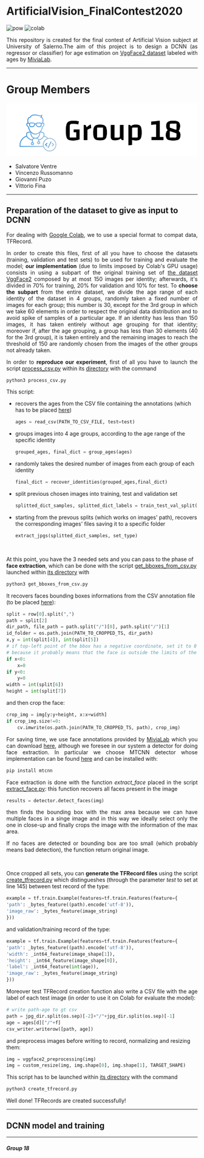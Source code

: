 # ArtificialVision_FinalContest2020
![pow](https://img.shields.io/badge/Powered%20By-dev--guys--unisa-blue)
![colab](https://img.shields.io/badge/Developed%20With-Google%20Colab-yellow)

<div style="text-align: justify">

This repository is created for the final contest of Artificial Vision subject at University of Salerno.The aim of this project is to design a DCNN (as regressor or classifier) for age estimation on [VggFace2 dataset](https://github.com/ox-vgg/vgg_face2) labeled with ages by [MiviaLab](https://mivia.unisa.it/).

</div>

___
# Group Members

![Alt text](https://github.com/dev-guys-unisa/ContestCognitiveRobotics2020/blob/main/utils/Logo.png?raw=true "Optional title")

* Salvatore Ventre
* Vincenzo Russomanno
* Giovanni Puzo
* Vittorio Fina
___

## **Preparation of the dataset to give as input to DCNN**
<div style="text-align: justify">

For dealing with [Google Colab](https://colab.research.google.com/), we to use a special format to compat data, TFRecord. 

In order to create this files, first of all you have to choose the datasets (training, validation and test sets) to be used for training and evaluate the model; **our implementation** (due to limits imposed by Colab's GPU usage) consists in using a subpart of the original training set of [the dataset VggFace2](https://github.com/ox-vgg/vgg_face2) composed by at most 150 images per identity; afterwards, it's divided in 70% for training, 20% for validation and 10% for test. To **choose the subpart** from the entire dataset, we divide the age range of each identity of the dataset in 4 groups, randomly taken a fixed number of images for each group; this number is 30, except for the 3rd group in which we take 60 elements in order to respect the original data distribution and to avoid spike of samples of a particular age. If an identity has less than 150 images, it has taken entirely without age grouping for that identity; moreover if, after the age grouping, a group has less than 30 elements (40 for the 3rd group), it is taken entirely and the remaining images to reach the threshold of 150 are randomly chosen from the images of the other groups not already taken.

In order to **reproduce our experiment**, first of all you have to launch the script [process_csv.py](csv_preprocessing/process_csv.py) within its [directory](csv_preprocessing) with the command

</div>

```python
python3 process_csv.py
```

This script:
* recovers the ages from the CSV file containing the annotations (which has to be placed [here](CSV%20file%20for%20ages%20here))
    ```python
    ages = read_csv(PATH_TO_CSV_FILE, test=test)
    ```
* groups images into 4 age groups, according to the age range of the specific identity
    ```python
    grouped_ages, final_dict = group_ages(ages)
    ```
* randomly takes the desired number of images from each group of each identity
    ```python
    final_dict = recover_identities(grouped_ages,final_dict)
    ```
* split previous chosen images into training, test and validation set
    ```python
    splitted_dict_samples, splitted_dict_labels = train_test_val_split(ages, final_dict)
    ```
* starting from the prevous splits (which works on images' path), recovers the corresponding images' files saving it to a specific folder
    ```python
    extract_jpgs(splitted_dict_samples, set_type)
    ```
<br/>

At this point, you have the 3 needed sets and you can pass to the phase of **face extraction**, which can be done with the script [get_bboxes_from_csv.py](face_extraction/get_bboxes_from_csv.py) launched within [its directory](face_extraction/) with
```python
python3 get_bboxes_from_csv.py
```
It recovers faces bounding boxes informations from the CSV annotation file (to be placed [here](face_annotations/CSV%20files%20for%20crop%20here)):
```python
split = row[0].split(",")
path = split[2]
dir_path, file_path = path.split("/")[0], path.split("/")[1]
id_folder = os.path.join(PATH_TO_CROPPED_TS, dir_path)
x,y = int(split[4]), int(split[5])
# if top-left point of the bbox has a negative coordinate, set it to 0
# because it probably means that the face is outside the limits of the image
if x<0:
    x=0
if y<0:
    y=0
width = int(split[6])
height = int(split[7])
```
and then crop the face:
```python
crop_img = img[y:y+height, x:x+width]
if crop_img.size!=0:
    cv.imwrite(os.path.join(PATH_TO_CROPPED_TS, path), crop_img)
```

<div style="text-align: justify">

For saving time, we use face annotations provided by [MiviaLab](https://mivia.unisa.it/) which you can download [here](https://github.com/MiviaLab/GenderRecognitionFramework/releases/tag/0), although we foresee in our system a detector for doing face extraction. In particular we choose MTCNN detector whose implementation can be found [here](https://github.com/ipazc/mtcnn) and can be installed with:

```python
pip install mtcnn
```

Face extraction is done with the function *extract_face* placed in the script [extract_face.py](face_extraction/extract_face.py): this function recovers all faces present in the image

```python
results = detector.detect_faces(img)
```

then finds the bounding box with the max area because we can have multiple faces in a singe image and in this way we ideally select only the one in close-up and finally crops the image with the information of the max area.

If no faces are detected or bounding box are too small (which probably means bad detection), the function return original image.

</div>

<br/>



<div style="text-align: justify">

Once cropped all sets, you can **generate the TFRecord files** using the script [create_tfrecord.py](tfrecord_management/create_tfrecord.py) which distingueshes (through the parameter _test_ to set at line 145) between test record of the type:

</div>

```python
example = tf.train.Example(features=tf.train.Features(feature={
'path': _bytes_feature((path).encode('utf-8')),
'image_raw': _bytes_feature(image_string)
}))
```
and validation/training record of the type:
```python
example = tf.train.Example(features=tf.train.Features(feature={
'path': _bytes_feature((path).encode('utf-8')),
'width': _int64_feature(image_shape[1]),
'height': _int64_feature(image_shape[0]),
'label': _int64_feature(int(age)),
'image_raw': _bytes_feature(image_string)
}))
```

<div style="text-align: justify">

Moreover test TFRecord creation function also write a CSV file with the age label of each test image (in order to use it on Colab for evaluate the model):

</div>

```python
# write path-age to gt csv
path = jpg_dir.split(os.sep)[-2]+"/"+jpg_dir.split(os.sep)[-1]
age = ages[d]["/"+f]
csv_writer.writerow([path, age])
```
and preprocess images before writing to record, normalizing and resizing them:
```python
img = vggface2_preprocessing(img)
img = custom_resize(img, img.shape[0], img.shape[1], TARGET_SHAPE)
```
This script has to be launched within [its directory](tfrecord_management/) with the command
```python
python3 create_tfrecord.py
```
Well done! TFRecords are created successfully!
___
## **DCNN model and training**


___
##### Group 18